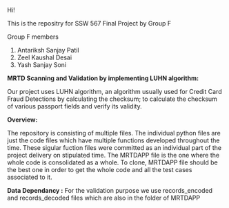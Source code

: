 Hi!

This is the repositry for SSW 567 Final Project by Group F

Group F members
1) Antariksh Sanjay Patil
2) Zeel Kaushal Desai
3) Yash Sanjay Soni


**MRTD Scanning and Validation by implementing LUHN algorithm:**

Our project uses LUHN algorithm, an algorithm usually used for Credit Card Fraud Detections by calculating the checksum; to calculate the checksum of various passport fields and verify its validity. 

**Overview:**

The repository is consisting of multiple files. The individual python files are just the code files which have multiple functions developed throughout the time. These sigular fuction files were committed as an individual part of the project delivery on stipulated time. 
The MRTDAPP file is the one where the whole code is consolidated as a whole. To clone, MRTDAPP file should be the best one in order to get the whole code and all the test cases associated to it. 

**Data Dependancy :** For the validation purpose we use records_encoded and records_decoded files which are also in the folder of MRTDAPP
